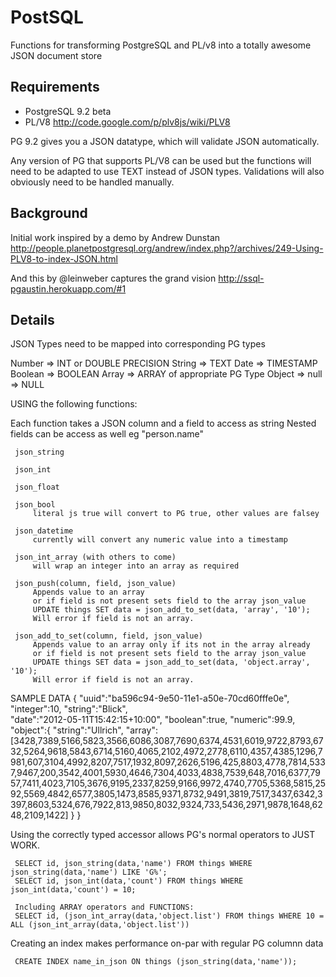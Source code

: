 PostSQL
====================================

Functions for transforming PostgreSQL and PL/v8 into a totally awesome JSON document store  


Requirements
------------------------------------

 * PostgreSQL 9.2 beta 
 * PL/V8 http://code.google.com/p/plv8js/wiki/PLV8


PG 9.2 gives you a JSON datatype, which will validate JSON automatically.

Any version of PG that supports PL/V8 can be used but the functions will need to be adapted to use TEXT instead of JSON types. Validations will also obviously need to be handled manually.



Background
------------------------------------

Initial work inspired by a demo by Andrew Dunstan
http://people.planetpostgresql.org/andrew/index.php?/archives/249-Using-PLV8-to-index-JSON.html

And this by @leinweber captures the grand vision 
http://ssql-pgaustin.herokuapp.com/#1






Details
-------------------------------------

  JSON Types need to be mapped into corresponding PG types 
  
  Number     => INT or DOUBLE PRECISION
  String     => TEXT
  Date       => TIMESTAMP
  Boolean    => BOOLEAN
  Array      => ARRAY of appropriate PG Type 
  Object     => 
  null       => NULL

   USING the following functions:
   
   Each function takes a JSON column and a field to access as string 
   Nested fields can be access as well eg "person.name"
  
     json_string
   
     json_int
  
     json_float
  
     json_bool
         literal js true will convert to PG true, other values are falsey
  
     json_datetime
         currently will convert any numeric value into a timestamp
  
     json_int_array (with others to come)
         will wrap an integer into an array as required
     
     json_push(column, field, json_value)
         Appends value to an array
         or if field is not present sets field to the array json_value
         UPDATE things SET data = json_add_to_set(data, 'array', '10');
         Will error if field is not an array.
  
     json_add_to_set(column, field, json_value)
         Appends value to an array only if its not in the array already
         or if field is not present sets field to the array json_value
         UPDATE things SET data = json_add_to_set(data, 'object.array', '10');
         Will error if field is not an array.
  

  SAMPLE DATA
  {
    "uuid":"ba596c94-9e50-11e1-a50e-70cd60fffe0e",
    "integer":10,
    "string":"Blick",      
    "date":"2012-05-11T15:42:15+10:00",
    "boolean":true,
    "numeric":99.9,
    "object":{
      "string":"Ullrich",
      "array":[3428,7389,5166,5823,3566,6086,3087,7690,6374,4531,6019,9722,8793,6732,5264,9618,5843,6714,5160,4065,2102,4972,2778,6110,4357,4385,1296,7981,607,3104,4992,8207,7517,1932,8097,2626,5196,425,8803,4778,7814,5337,9467,200,3542,4001,5930,4646,7304,4033,4838,7539,648,7016,6377,7957,7411,4023,7105,3676,9195,2337,8259,9166,9972,4740,7705,5368,5815,2592,5569,4842,6577,3805,1473,8585,9371,8732,9491,3819,7517,3437,6342,3397,8603,5324,676,7922,813,9850,8032,9324,733,5436,2971,9878,1648,6248,2109,1422]
    }
  }
   
  
  Using the correctly typed accessor allows PG's normal operators to JUST WORK. 
  
     SELECT id, json_string(data,'name') FROM things WHERE json_string(data,'name') LIKE 'G%';
     SELECT id, json_int(data,'count') FROM things WHERE json_int(data,'count') = 10;
  
     Including ARRAY operators and FUNCTIONS:
     SELECT id, (json_int_array(data,'object.list') FROM things WHERE 10 = ALL (json_int_array(data,'object.list'))
  
   Creating an index makes performance on-par with regular PG columnn data
  
     CREATE INDEX name_in_json ON things (json_string(data,'name'));

